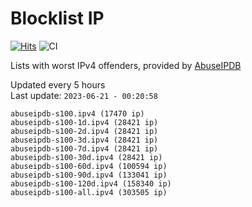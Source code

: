 # Blocklist IP

[![Hits](https://hits.seeyoufarm.com/api/count/incr/badge.svg?url=https%3A%2F%2Fgithub.com%2Fborestad%2Fblocklist-ip%2F&count_bg=%2379C83D&title_bg=%23555555&icon=&icon_color=%23E7E7E7&title=hits&edge_flat=false)](https://hits.seeyoufarm.com)  ![CI](https://img.shields.io/github/workflow/status/borestad/blocklist-ip/CI?style=flat-square)

Lists with worst IPv4 offenders, provided by [AbuseIPDB](https://www.abuseipdb.com/)

<!-- FOOTER-PLACEHOLDER -->
Updated every 5 hours<br>
Last update: `2023-06-21 - 00:20:58`
```
abuseipdb-s100.ipv4 (17470 ip)
abuseipdb-s100-1d.ipv4 (28421 ip)
abuseipdb-s100-2d.ipv4 (28421 ip)
abuseipdb-s100-3d.ipv4 (28421 ip)
abuseipdb-s100-7d.ipv4 (28421 ip)
abuseipdb-s100-30d.ipv4 (28421 ip)
abuseipdb-s100-60d.ipv4 (100594 ip)
abuseipdb-s100-90d.ipv4 (133041 ip)
abuseipdb-s100-120d.ipv4 (158340 ip)
abuseipdb-s100-all.ipv4 (303505 ip)
```
